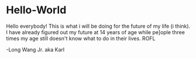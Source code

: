 # Hello-World

Hello everybody! This is what i will be doing for the future of my life (i think). I have already figured out my future at 14 years of age while pe]ople three times my age still doesn't know what to do in their lives. ROFL

-Long Wang Jr. aka Karl
